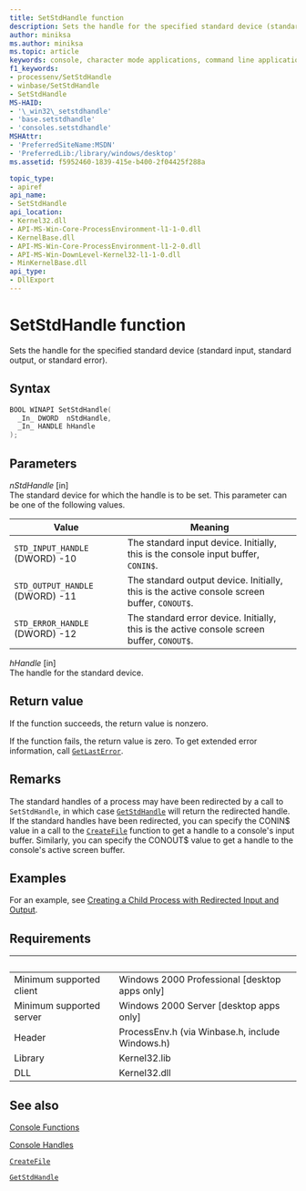 ```yaml
---
title: SetStdHandle function
description: Sets the handle for the specified standard device (standard input, standard output, or standard error).
author: miniksa
ms.author: miniksa
ms.topic: article
keywords: console, character mode applications, command line applications, terminal applications, console api
f1_keywords:
- processenv/SetStdHandle
- winbase/SetStdHandle
- SetStdHandle
MS-HAID:
- '\_win32\_setstdhandle'
- 'base.setstdhandle'
- 'consoles.setstdhandle'
MSHAttr:
- 'PreferredSiteName:MSDN'
- 'PreferredLib:/library/windows/desktop'
ms.assetid: f5952460-1839-415e-b400-2f04425f288a

topic_type:
- apiref
api_name:
- SetStdHandle
api_location:
- Kernel32.dll
- API-MS-Win-Core-ProcessEnvironment-l1-1-0.dll
- KernelBase.dll
- API-MS-Win-Core-ProcessEnvironment-l1-2-0.dll
- API-MS-Win-DownLevel-Kernel32-l1-1-0.dll
- MinKernelBase.dll
api_type:
- DllExport
---
```


# SetStdHandle function

Sets the handle for the specified standard device (standard input, standard output, or standard error).

## Syntax

```cpp
BOOL WINAPI SetStdHandle(
  _In_ DWORD  nStdHandle,
  _In_ HANDLE hHandle
);
```

## Parameters

*nStdHandle* \[in\]  
The standard device for which the handle is to be set. This parameter can be one of the following values.

| Value | Meaning |
|-|-|
| `STD_INPUT_HANDLE` (DWORD) -10 | The standard input device. Initially, this is the console input buffer, `CONIN$`. |
| `STD_OUTPUT_HANDLE` (DWORD) -11 | The standard output device. Initially, this is the active console screen buffer, `CONOUT$`. |
| `STD_ERROR_HANDLE` (DWORD) -12 | The standard error device. Initially, this is the active console screen buffer, `CONOUT$`. |

*hHandle* \[in\]  
The handle for the standard device.

## Return value

If the function succeeds, the return value is nonzero.

If the function fails, the return value is zero. To get extended error information, call [`GetLastError`](https://msdn.microsoft.com/library/windows/desktop/ms679360).

## Remarks

The standard handles of a process may have been redirected by a call to `SetStdHandle`, in which case [`GetStdHandle`](getstdhandle.md) will return the redirected handle. If the standard handles have been redirected, you can specify the CONIN$ value in a call to the [`CreateFile`](https://msdn.microsoft.com/library/windows/desktop/aa363858) function to get a handle to a console's input buffer. Similarly, you can specify the CONOUT$ value to get a handle to the console's active screen buffer.

## Examples

For an example, see [Creating a Child Process with Redirected Input and Output](https://msdn.microsoft.com/library/windows/desktop/ms682499).

## Requirements

| &nbsp; | &nbsp; |
|-|-|
| Minimum supported client | Windows 2000 Professional \[desktop apps only\] |
| Minimum supported server | Windows 2000 Server \[desktop apps only\] |
| Header | ProcessEnv.h (via Winbase.h, include Windows.h) |
| Library | Kernel32.lib |
| DLL | Kernel32.dll |

## See also

[Console Functions](console-functions.md)

[Console Handles](console-handles.md)

[`CreateFile`](https://msdn.microsoft.com/library/windows/desktop/aa363858)

[`GetStdHandle`](getstdhandle.md)

